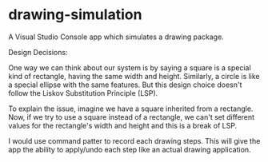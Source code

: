 # drawing-simulation
A Visual Studio Console app which simulates a drawing package. 

Design Decisions:

One way we can think about our system is by saying a square is a special kind of rectangle, having the same width and height. 
Similarly, a circle is like a special ellipse with the same features. But this design choice doesn't follow the Liskov Substitution Principle (LSP).

To explain the issue, imagine we have a square inherited from a rectangle. Now, if we try to use a square instead of a rectangle, 
we can't set different values for the rectangle's width and height and this is a break of LSP.

I would use command patter to record each drawing steps. This will give the app the ability to apply/undo each step like an actual drawing application.